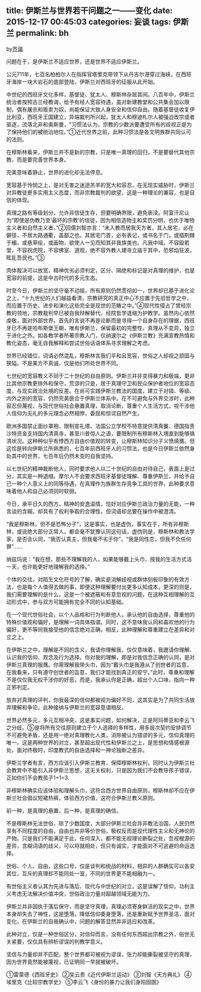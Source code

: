 title: 伊斯兰与世界若干问题之一——变化
date: 2015-12-17 00:45:03
categories: 妄谈
tags: 伊斯兰
permalink: bh
---
by[齐谐](http://caute.net/about/)

问题在于，是伊斯兰不适应世界，还是世界不适应伊斯兰。

公元711年，七百名柏柏尔人在指挥官塔里克带领下从丹吉尔港穿过海峡，在西班牙海岸一块大岩石的底部登陆，伊斯兰对西班牙的征服从此开始。

<!--more-->
中世纪的西班牙文化多样，基督徒、犹太人、穆斯林杂居其间。八百年中，伊斯兰统治者按照古兰经教诲，给予有经人宽容待遇，虽对新建教堂和公共集会加以限制，偶有屠杀和贩卖为奴，尚能保证大致人身安全和信仰自由。随着基督徒收复伊比利亚，西班牙王国建立，异端裁判所兴起，犹太人和穆迪札尔人被强迫改宗或者驱逐，流落北非和奥斯曼，“习惯法认为，宗教的少数派要遭受所有的歧视正是为了保持他们的被统治地位。”①近代世界之前，此种习惯法是各文明族群共同认可的法则。

在穆斯林看来，伊斯兰并不是新的宗教，只是唯一真理的回归，不是要替代其他宗教，而是要完善世界本身。

完美意味着静止，世界的进化却无法停息。

宽容基于怜悯之上，是对无害之迷途羔羊的宽大和容忍，在无现实威胁时，伊斯兰对异教徒更多实用主义态度，而非宗教裁判的欲望，这是一种理论的兼容，也是自信的体现。

真理之路有等级划分，允许非信徒生存，但要明确界限，避免亵渎。阿富汗尼认为“即使是伪教乃至‘最坏的宗教’的信徒，因为相信造物主和奖罚分明，也优于唯物主义者和自然主义者。”②回儒刘智亦言：“未入教而居我天方者，其人居宅，必在僻径，不居大路通衢，盖鄙之也。其居宅门首，必有表记，或书名于门，或插荆棘于楣，或悬草绥，或画物，欲使人一见而知其非我族类也。凡我中域，不容殴若堂，不容祝虎院，不容佛室、道观，绝不容外教人建寺立庙于其中，恐邪焰狂波，眩乱吾民也。”③

肉体裁决可以放宽，精神优劣必须判定，区分、隔绝和标记是对真理的维护，也是宽容的前提，这是中古时代的多元生态。

时至今日，伊斯兰的坚守毫不动摇，所有原则仍然贯彻如一，世界却已基于进化论之上，“十九世纪的人们越益看清，宗教研究的真正中心不应置于先验哲学之中，而应置于历史、进步和演化这些完全是现世的范畴之中。”④现代性侵占了曾经宗教的领地，宗教裁判早已被自我辩解替代，经院哲学退缩为护教学。虽然内心依然虔敬，面对外部世界，首先的言说不再是论断而是寻得一个自身存在的理据，西班牙已不再是哈布斯堡王朝，唯有伊斯兰，保留最初的完整性，真理从不变异，独立于进化之外。如各教学者所著宗教入门，仅纳速尔之《伊斯兰教》充满宣教热情和教化姿态，毫无自我解释和尝试世俗话语体系寻求理解之考虑。

世界已经错位，词语必然混乱，穆斯林言我们平和且宽容，世俗之人却视之顽固与狭隘。不是某方不真诚，仅是他们所处世界不同。

七世纪的宽容教义不同于二十世纪的自由原则。伊斯兰并非变得暴力和极端，更非比其他宗教更排外和保守，荒谬的只是，居于真理守卫和民众保护者地位的宽容态度，与现实政治处境的反差。在尚可实践伊斯兰教法的国度，建立于对错、等级、内外之别的宽容，仍然完美嵌合于伊斯兰体系中。在不可避免与外界交涉时，此种容忍但蔑视，与现代世俗社会悬置真理，取消论断，尊重个人生活方式，视干涉他人信仰为无礼的多元理念必然相悖，委屈和惊诧自然产生。

欧洲多国禁止面纱罩袍、限制宣礼塔、法国公立学校不特意提供清真餐、德国指责沙特资金支持国内清真寺，甚至川普惊人之语，要限制所有穆斯林入境直到能够搞清状况。这种种似乎有悖西方自由价值观的转变，让穆斯林知识分子义愤填膺。但这恰是转向伊斯兰所熟悉的，七百年前西班牙人的习惯法，也是今日伊斯兰依然身处其中的世界，七百年后仍然未变的自我坚持。

以七世纪的精神裁断他人，同时要求他人以二十世纪的自由对待自己，表面上是过分，其实是一种退缩。摩尔人不会要求西班牙基督徒理解、尊重伊斯兰，并给予自己一种个人意义上的同等待遇，在真理作为族群生存竞争工具的世界，此种要求意味着他人和自己必须同时软弱。

今日，承平日久的西方，精神的安逸温情，恰好对应伊斯兰政治力量的无能，一种言谈的含糊，却具有了权利争取的合理性，但词语却总要在操作中被澄清。

“我是穆斯林，但不是恐怖分子”，这是事实，也是虚伪，事实在于，所有非穆斯林，或说绝大部分正常人，都会毫不犹豫认同这句话，虚伪则是，穆斯林和教法学家，是否会认同，“我否认真主，但我毫不劣于你”，“我是同性恋，但我不负任何罪”……

纳兹玛说：“我在想，那些不理解我的人，如果能够戴上头巾，按我的生活方式活一天，也许能更好地理解我的选择。”

个体的交往，对陌生文化符号的了解，确实是消解歧视或群体刻板印象的有效方法，也是每个人值得去做的事，即便这种理解要付出更多认知成本。更深的则是，我们需要理解的是什么，这是一个被遮蔽和有意忽视的问题，在这种互相理解的互动形式中，参与双方可能拥有完全不同的认知基础。

在一个现代世俗社会，以个人品格和行为判断他人，承认他的自由选择，尊重他的特殊价值观和偏好，是理解一词具体指谓。同时，这不意味我认同和喜欢他的行为偏好，更不等同我接受他的信念绝对正确，相反，此种理解和尊重建立在差异和对立之上。

在伊斯兰之中，理解是不同的含义，我请你理解我，仅仅意味着，我邀请你理解、认识我的信仰、观念及行为选择。你对我的理解，即是对我信念正确的认同，是对伊斯兰真理的服膺。你需理解我带头巾，因为“戴头巾是我遵从了创世者的旨意，在我看来，只有遵守创世者的旨意，我们才能找到真正的安宁。”此时，尊重和理解不是仅仅我无权干涉你的好恶，而是，我承认你是正确，超出个人口味，指向一种正邪判定。

放弃对真理的评判，你我最深的信仰都被视为偏好不同，这其实是为了共同生活放弃理解和争论，此种接纳与伊斯兰的宽容意谓相反。

世界必然多元，多元互相冲突，这是事实问题，如何解决，正是阿玛蒂亚和李云飞之分歧。⑤是将所有交往原则建立于个人选择的多样性，用多层次契约安排调节不可避免矛盾，还是用一绝对真理教化人类，消除被认为错谬的多元，信仰真理的唯一，这是两种世界的对立，甚至超出现代性和伊斯兰之上，是思想和情感根源处，面对终极时，印度教式的自由选择和一神论独断之差异。

伊斯兰学者有言，西方应该引入伊斯兰教育，保障穆斯林权利，同时认为伊斯兰社会教育中不能引入非伊斯兰思想，这无关权利，只是因为我们不会教导孩子错误，正如你们不会教孩子1+1=3.

非穆斯林确实应该体验和理解头巾，这符合西方世界自由原则，穆斯林却不应在伊斯兰社会倡议短裙热裤，体验西方价值，这符合伊斯兰教义原则。

前一种，是真理的悬置，后一种，是真理的确信。

不是穆斯林无法世俗，除了少数国度，大部分伊斯兰社会并非教法治国，人民仍然享有不同程度的自由，自由也并非等价世俗，极权反而是现代理性主义和无神论的产物。只是我们不能满足于此，任何深入，都不能无视理论断裂之处，忽视根源的差异，含糊词语的歧义，可以将就相处，但只有诚实，才能面对不可逃避的命运选择。

世俗、个人、自由，这些口号，仅是谈判和统战的材料，相异的人群确实可以各安其位，互斥的真理却不能同处一室，不同的世界更不能相融为一。

有世俗主义者认其为先进与落后、现代与中世纪的对立，这是误解了信仰，功利主义考虑无法解决价值冲突，世俗政治力量对超越领域无能为力。

伊斯兰并非固执于落后保守，而是坚守真理，真理必须寄身鲜活的现实之中，世界本身却失去了神性，这是堕落。降低信仰委身堕落，还是重新赋予世界圣洁，面对变化，在伊斯兰的自我确认中，问题的解答显然并非适应和改革。

此种对立，仅是一种世俗区分，对信仰而言，没有任何东西超出宗教之外，俗世无关紧要，仅仅具有辨析谬误的判教学意义。

坚信与力量却并不匹配，整个世界都可被视为谬误，张力却能撕裂被坚守的真理，因为世界竟然能被蔑视，已证明同一早就被破坏。

①雷蒙德《西班牙史》
②吴云贵《近代伊斯兰运动》
③刘智《天方典礼》
④埃里克《比较宗教学史》
⑤李云飞《身份的暴力让我们身陷囹圄》
